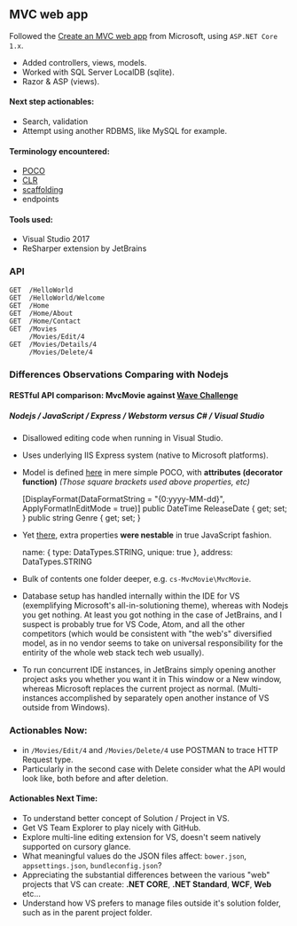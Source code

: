 ## MVC web app

Followed the [Create an MVC web app](https://docs.microsoft.com/en-us/aspnet/core/tutorials/first-mvc-app/start-mvc?tabs=aspnetcore1x) from Microsoft, using `ASP.NET Core 1.x`. 

* Added controllers, views, models. 
* Worked with SQL Server LocalDB (sqlite).
* Razor & ASP (views).

#### Next step actionables:

* Search, validation
* Attempt using another RDBMS, like MySQL for example. 


#### Terminology encountered:

* [POCO](https://en.wikipedia.org/wiki/Plain_old_CLR_object)
* [CLR](https://en.wikipedia.org/wiki/Common_Language_Runtime)
* [scaffolding](https://docs.microsoft.com/en-us/aspnet/visual-studio/overview/2013/aspnet-scaffolding-overview)
* endpoints


#### Tools used: 

* Visual Studio 2017
* ReSharper extension by JetBrains


### API

	GET  /HelloWorld
	GET  /HelloWorld/Welcome
	GET  /Home
	GET  /Home/About
	GET  /Home/Contact
	GET  /Movies
	     /Movies/Edit/4
	GET  /Movies/Details/4
	     /Movies/Delete/4


### Differences Observations Comparing with Nodejs
#### RESTful API comparison: MvcMovie against [Wave Challenge](https://github.com/nastajus/wvchallenge-nodejs)
##### Nodejs / JavaScript / Express / Webstorm  versus  C# / Visual Studio 

* Disallowed editing code when running in Visual Studio.

* Uses underlying IIS Express system (native to Microsoft platforms).

* Model is defined [here](https://github.com/nastajus/cs-MvcMovie/blob/master/MvcMovie/Models/Movie.cs) in mere simple POCO, with **attributes (decorator function)** *(Those square brackets used above properties, etc)*

	[DisplayFormat(DataFormatString = "{0:yyyy-MM-dd}", ApplyFormatInEditMode = true)]
	public DateTime ReleaseDate { get; set; }
	public string Genre { get; set; }

* Yet [there](https://github.com/nastajus/wvchallenge-nodejs/blob/master/models/employee.js), extra properties **were nestable** in true JavaScript fashion. 

    name: {
      type: DataTypes.STRING,
	  unique: true
    },
    address: DataTypes.STRING

* Bulk of contents one folder deeper, e.g. `cs-MvcMovie\MvcMovie`.

* Database setup has handled internally within the IDE for VS (exemplifying Microsoft's all-in-solutioning theme), whereas with Nodejs you get nothing. At least you got nothing in the case of JetBrains, and I suspect is probably true for VS Code, Atom, and all the other competitors (which would be consistent with "the web's" diversified model, as in no vendor seems to take on universal responsibility for the entirity of the whole web stack tech web usually).

* To run concurrent IDE instances, in JetBrains simply opening another project asks you whether you want it in This window or a New window, whereas Microsoft replaces the current project as normal. (Multi-instances accomplished by separately open another instance of VS outside from Windows).

### Actionables Now:

* in `/Movies/Edit/4` and `/Movies/Delete/4` use POSTMAN to trace HTTP Request type.
* Particularly in the second case with Delete consider what the API would look like, both before and after deletion.


#### Actionables Next Time:

* To understand better concept of Solution / Project in VS.
* Get VS Team Explorer to play nicely with GitHub. 
* Explore multi-line editing extension for VS, doesn't seem natively supported on cursory glance.
* What meaningful values do the JSON files affect: `bower.json`, `appsettings.json`, `bundleconfig.json`? 
* Appreciating the substantial differences between the various "web" projects that VS can create: **.NET CORE**, **.NET Standard**, **WCF**, **Web** etc...
* Understand how VS prefers to manage files outside it's solution folder, such as in the parent project folder. 